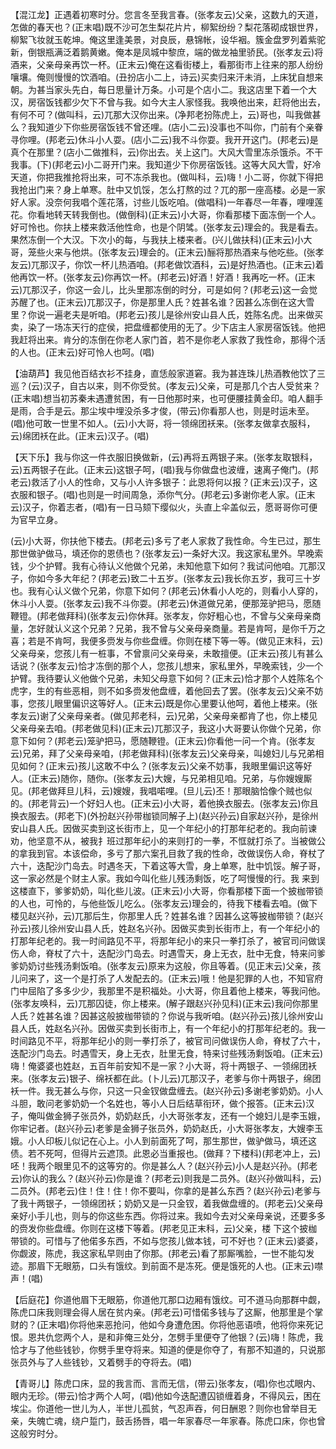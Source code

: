 <!-- { "loadSidebar": true } -->
【混江龙】正遇着初寒时分。您言冬至我言春。(张孝友云)父亲，这数九的天道，怎做的春天也？(正末唱)既不沙可怎生梨花片片，柳絮纷纷？梨花落砌成银世界，柳絮飞妆就玉乾坤。俺这里逢美景，对良辰，悬锦帐，设华裀。簇金盘罗列着紫驼新，倒银瓶满泛着鹅黄嫩。俺本是凤城中黎庶，端的做龙袖里骄民。(张孝友云)将酒来，父亲母亲再饮一杯。(正末云)俺在这看街楼上，看那街市上往来的那人纷纷嚷壤。俺则慢慢的饮酒咱。(丑扮店小二上，诗云)买卖归来汗未消，上床犹自想来朝。为甚当家头先白，每日思量计万条。小可是个店小二。我这店里下着一个大汉，房宿饭钱都少欠下不曾与我。如今大主人家怪我。我唤他出来，赶将他出去，有何不可？(做叫科，云)兀那大汉你出来。(净邦老扮陈虎上，云)哥也，叫我做甚么？我知道少下你些房宿饭钱不曾还哩。(店小二云)没事也不叫你，门前有个亲眷寻你哩。(邦老云)休斗小人耍。(店小二云)我不斗你耍。我开开这门。(邦老云)是真个在那里？(店小二做推科，云)你出去。关上这门。大风大雪里冻杀饿杀。不干我事。(下)(邦老云)小二哥开门来。我知道少下你房宿饭钱。这等大风大雪，好冷天道，你把我推抢将出来，可不冻杀我也。(做叫科，云)嗨！小二哥，你就下得把我抢出门来？身上单寒。肚中又饥馁，怎么打熬的过？兀的那一座高楼。必是一家好人家。没奈何我唱个莲花落，讨些儿饭吃咱。(做唱科)一年春尽一年春，哩哩莲花。你看地转天转我倒也。(做倒科)(正末云)小大哥，你看那楼下面冻倒一个人。好可怜也。你扶上楼来救活他性命，也是个阴骘。(张孝友云)理会的。我是看去。果然冻倒一个大汉。下次小的每，与我扶上楼来者。(兴儿做扶科)(正末云)小大哥，笼些火来与他烘。(张孝友云)理会的。(正末云)酾将那热酒来与他吃些。(张孝友云)兀那汉子，你饮一杯儿热酒咱。(邦老做饮酒科，云)是好热酒也。(正末云)着他再饮一杯。(张孝友云)你再饮一杯。(邦老云)好酒！好酒！我再吃一杯。(正末云)兀那汉子，你这一会儿，比头里那冻倒的时分，可是如何？(邦老云)这一会觉苏醒了也。(正末云)兀那汉子，你是那里人氏？姓甚名谁？因甚么冻倒在这大雪里？你说一遍老夫是听咱。(邦老云)孩儿是徐州安山县人氏，姓陈名虎。出来做买卖，染了一场冻天行的症侯，把盘缠都使用的无了。少下店主人家房宿饭钱。他把我赶将出来。肯分的冻倒在你老人家门首，若不是你老人家救了我性命，那得个活的人也。(正末云)好可怜人也呵。(唱)

【油葫芦】我见他百结衣衫不挂身，直恁般家道窘。我为甚连珠儿热酒教他饮了三巡？(云)汉子，自古以来，则不你受贫。(孝友云)父亲，可是那几个古人受贫来？(正末唱)想当初苏秦未遇遭贫困，有一日他那时来，也可便腰挂黄金印。咱人翻手是雨，合手是云。那尘埃中埋没杀多才俊，(带云)你看那人也，则是时运未至。(唱)他可敢一世里不如人。(云)小大哥，将一领绵团袄来。(张孝友做拿衣服科，云)绵团袄在此。(正末云)汉子。(唱)

【天下乐】我与你这一件衣服旧换做新，(云)再将五两银子来。(张孝友取银科，云)五两银子在此。(正末云)这银子呵，(唱)我与你做盘也波缠，速离子俺门。(邦老云)救活了小人的性命，又与小人许多银子：此恩将何以报？(正末云)汉子，这衣服和银子。(唱)也则是一时间周急，添你气分。(邦老云)多谢你老人家。(正末云)汉子，你着志者，(唱)有一日马颏下缨似火，头直上伞盖似云，愿哥哥你可便为官早立身。

(云)小大哥，你扶他下楼去。(邦老云)多亏了老人家救了我性命。今生已过，那生那世做驴做马，填还你的恩债也？(张孝友云)一条好大汉。我这家私里外。早晚索钱，少个护臂。我有心待认义他做个兄弟，未知他意下如何？我试问他咱。兀那汉子，你如今多大年纪？(邦老云)致二十五岁。(张孝友云)我长你五岁，我可三十岁也。我有心认义做个兄弟，你意下如何？(邦老云)休看小人吃的，则看小人穿的，休斗小人耍。(张孝友云)我不斗你耍。(邦老云)休道做兄弟，便那笼驴把马，愿随鞭镫。(邦老做拜科)(张孝友云)你休拜。张孝友，你好粗心也，不曾与父亲母亲商量，怎好就认义这个兄弟？兄弟，我不曾与父亲母亲商量。若是肯呵，是你千万之喜；若是不肯呵，我便多赍发与你些盘缠。你则在楼下等一等。(做见正末科，云)父亲母亲，您孩儿有一桩事，不曾禀问父亲母亲，未敢擅便。(正末云)孩儿有甚么话说？(张孝友云)恰才冻倒的那个人，您孩儿想来，家私里外，早晚索钱，少一个护臂。我待要认义他做个兄弟，未知父母意下如何？(正末云)恰才那个人姓陈名个虎字，生的有些恶相，则不如多赍发他盘缠，着他回去了罢。(张孝友云)父亲不妨事，您孩儿眼里偏识这等好人。(正末云)既是你心里要认他呵，着他上楼来。(张孝友云)谢了父亲母亲者。(做见邦老科，云)兄弟，父亲母亲都肯了也，你上楼见父亲母亲去咱。(邦老做见科)(正末云)兀那汉子，我这小大哥要认你做个兄弟，你意下如何？(邦老云)笼驴把马，愿随鞭镫。(正末云)你看他一问一个肯。(张孝友云)兄弟，拜了父亲母亲咱，(邦老做拜科)(张孝友云)父亲母亲，叫媳妇儿与兄弟相见如何？(正末云)孩儿这敢不中么？(张孝友云)父亲不妨事，我眼里偏识这等好人。(正末云)随你，随你。(张孝友云)大嫂，与兄弟相见咱。兄弟，与你嫂嫂厮见。(邦老做拜旦儿科，云)嫂嫂，我唱喏哩。(旦儿云)丕！那眼脑恰像个贼也似的。(邦老背云)一个好妇人也。(正末云)小大哥，着他换衣服去。(张孝友云)你且换衣服去。(邦老下)(外扮赵兴孙带枷锁同解子上)(赵兴孙云)自家赵兴孙，是徐州安山县人氏。因做买卖到这长街市上，见一个年纪小的打那年纪老的。我向前谏劝，他坚意不从，被我扌班过那年纪小的来则打的一拳，不恇就打杀了。当被做公的拿我到官。本该偿命，多亏了那六案孔目救了我的性命，改做误伤人命，脊杖了六十，迭配沙门岛去。时遇冬天，下着这等大雪，身上单寒，肚中饥馁。解子哥，这一家必然是个财主人家。我如今叫化些儿残汤剩饭，吃了呵慢慢的行。我
来到这楼直下，爹爹奶奶，叫化些儿波。(正末云)小大哥，你看那楼下面一个披枷带锁的人也，可怜的，与他些饭儿吃么。(张孝友云)理会的，待我下楼看去咱。(做下楼见赵兴孙，云)兀那后生，你那里人氏？姓甚名谁？因甚么这等披枷带锁？(赵兴孙云)孩儿徐州安山县人氏，姓赵名兴孙。因做买卖到长街市上，有一个年纪小的打那年纪老的。我一时间路见不平，将那年纪小的来只一拳打杀了，被官司问做误伤人命，脊杖了六十，迭配沙门岛去。时遇雪天，身上无衣，肚中无食，特来问爹爹奶奶讨些残汤剩饭咱。(张孝友云)原来为这般，你且等着。(见正末云)父亲，孩儿问来了，这一个是打杀了人发配去的。(正末云)哦！他是犯罪的人也，不知官府门中屈陷了多多少少，我那里不是积福处。小大哥，你且着他上楼来，等我问他。(张孝友唤科，云)兀那囚徒，你上楼来。(解子跟赵兴孙见科)(正末云)我问你那里人氏？姓甚名谁？因甚这般披枷带锁的？你说与我听咱。(赵兴孙云)孩儿徐州安山县人氏，姓赵名兴孙。因做买卖到长街市上，有一个年纪小的打那年纪老的。我一时间路见不平，将那年纪小的则一拳打杀了，被官司问做误伤人命，脊杖了六十，迭配沙门岛去。时遇雪天，身上无衣，肚里无食，特来讨些残汤剩饭咱。(正末云)嗨！俺婆婆也姓赵，五百年前安知不是一家？小大哥，将十两银子、一领绵团袄来。(张孝友云)银子、绵袄都在此。(卜儿云)兀那汉子，老爹与你十两银子，绵团袄一件。我无甚么与你，只这一只金钗做盘缠去。(赵兴孙云)多谢老爹奶奶。小人斗胆，敢问老爹奶奶一个名姓也，等小人日后结草衔环，做个报答。(正末云)汉子，俺叫做金狮子张员外，奶奶赵氏，小大哥张孝友，还有一个媳妇儿是李玉娥，你牢记者。(赵兴孙云)老爹是金狮子张员外，奶奶赵氏，小大哥张孝友，大嫂李玉娥。小人印板儿似记在心上。小人到前面死了呵，那生那世，做驴做马，填还这债。若不死呵，但得片云遮顶。此恩必当重报也。(做拜？下楼科)(邦老冲上，云)呸！我两个眼里见不的这等穷的。你是甚么人？(赵兴孙云)小人是赵兴孙。(邦老云)你认的我么？(赵兴孙云)你是谁？(邦老云)则我是二员外。(赵兴孙做叫科，云)二员外。(邦老云)住！住！住！你不要叫，你拿的是甚么东西？(赵兴孙云)老爹与了我十两银子，一领绵团袄；奶奶又是一只金钗，着我做盘缠的。(邦老云)父亲母亲好小手儿也，则与的你这些东西。你将过来。我如今去对父亲母亲说，还要多多的赍发你些盘缠。你则在这楼下等着。(邦老见正末科，云)父亲，楼
下这个披枷带锁的。可惜与了他偌多东西，不如与您孩儿做本钱，可不好也？(正末云)婆婆，你觑波，陈虎，我这家私早则由了你那。(邦老云)看了那厮嘴脸，一世不能勾发迹。那眉下无眼筋，口头有饿纹。到前面不是冻死。便是饿死的人也。(正末云)噤声！(唱)

【后庭花】你道他眉下无眼筋，你道他兀那口边厢有饿纹。可不道马向那群中觑，陈虎口床我则理会得人居在贫内亲。(邦老云)可惜偌多钱与了这厮，他那里是个掌财的？(正末唱)你将他来恶抢问，他如今身遭危困。你将他恶语喷，他将你来死记恨。恩共仇您两个人，是和非俺三处分，怎劈手里便夺了他银？(云)嗨！陈虎，我恰才与了他些钱钞，你劈手里夺将来。知道的便是你夺了，有那不知道的，只说那张员外与了人些钱钞，又着劈手的夺将去。(唱)

【青哥儿】陈虎口床，显的我言而、言而无信，(带云)张孝友，(唱)你也忒眼内、眼内无珍。(带云)恰才两个人呵，(唱)他如今迭配遭囚锁缠着身，不得风云，困在埃尘。你道他一世儿为人，半世儿孤贫，气忍声吞，何日酬恩？则你也曾举目无亲，失魄亡魂，绕户踅门，鼓舌扬唇，唱一年家春尽一年家春。陈虎口床，你也曾这般穷时分。

